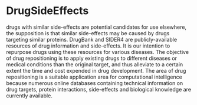# DrugSideEffects
drugs with similar side-effects are potential candidates for use elsewhere, the supposition is that similar side-effects may be caused by drugs targeting similar proteins. 
DrugBank and SIDER4 are publicly-available resources of drug information and side-effects. It is our intention to repurpose drugs using these resources for various diseases.
The objective of drug repositioning is to apply existing drugs to different diseases or medical conditions than the original target, and thus alleviate to a certain extent the time and cost expended in drug development. The area of drug repositioning is a suitable application area for computational intelligence because numerous online databases containing technical information on drug targets, protein interactions, side-effects and biological knowledge are currently available. 
